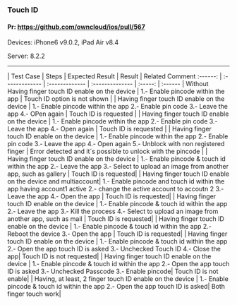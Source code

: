 ###  Touch ID 

#### Pr: https://github.com/owncloud/ios/pull/567 

Devices: iPhone6 v9.0.2, iPad Air v8.4

Server: 8.2.2

---

 
| Test Case | Steps | Expected Result | Result | Related Comment
:------: | :------------- | :------------- | :-------------- | :-----: | :------
| Without Having finger touch ID enable on the device | 1.- Enable pincode within the app  | Touch ID option is not shown |
| Having finger touch ID enable on the device | 1.- Enable pincode within the app 2.- Enable pin code 3.- Leave the app 4.- OPen again | Touch ID is requested |
| Having finger touch ID enable on the device | 1.- Enable pincode within the app 2.- Enable pin code 3.- Leave the app 4.- Open again | Touch ID is requested |
| Having finger touch ID enable on the device | 1.- Enable pincode within the app 2.- Enable pin code 3.- Leave the app 4.- Open again 5.- Unblock with non registered finger | Error detected and it´s possible to unlock with the pincode |
| Having finger touch ID enable on the device | 1.- Enable pincode & touch id within the app  2.- Leave the app 3.- Select to upload an image from another app, such as gallery  | Touch ID is requested|
| Having finger touch ID enable on the device and multiaccount| 1.- Enable pincode and touch id within the app having account1 active 2.- change the active account to accoutn 2  3.- Leave the app 4.- Open the app | Touch ID is requested|
| Having finger touch ID enable on the device | 1.- Enable pincode & touch id within the app  2.- Leave the app 3.- Kill the process 4.-
Select to upload an image from another app, such as mail  | Touch ID is requested|
| Having finger touch ID enable on the device | 1.- Enable pincode & touch id within the app  2.- Reboot the device 3.- Open the app  | Touch ID is requested|
| Having finger touch ID enable on the device | 1.- Enable pincode & touch id within the app 2.- Open the app touch ID is asked 3.- Unchecked Touch ID  4.- Close the app| Touch ID is not requested|
| Having finger touch ID enable on the device | 1.- Enable pincode & touch id within the app 2.- Open the app touch ID is asked 3.- Unchecked Passcode  3.- Enable pincode| Touch ID is not enable|
| Having, at least, 2 finger touch ID enable on the device | 1.- Enable pincode & touch id within the app 2.- Open the app touch ID is asked| Both finger touch work|